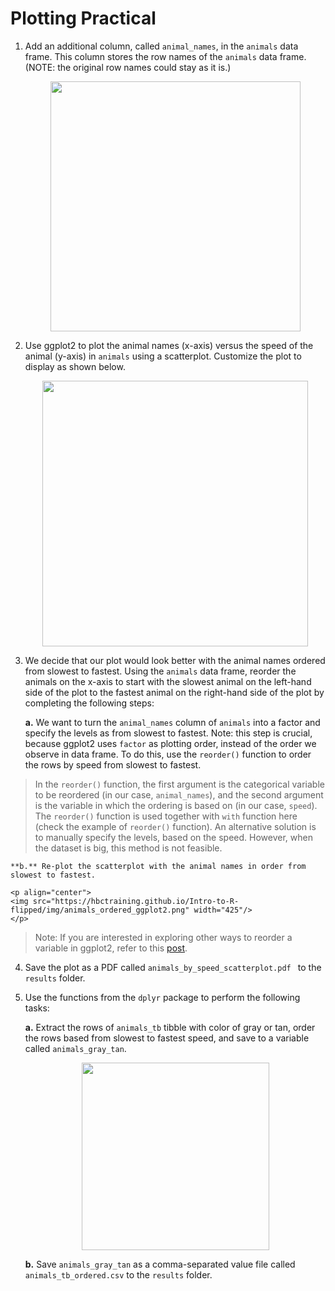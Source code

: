 # Plotting Practical


1. Add an additional column, called `animal_names`, in the `animals` data frame. This column stores the row names of the `animals` data frame. (NOTE: the original row names could stay as it is.)

	<p align="center">
  	<img src="https://hbctraining.github.io/Intro-to-R-flipped/img/animals_tb_unordered.png" width="400"/>
	</p>

2. Use ggplot2 to plot the animal names (x-axis) versus the speed of the animal (y-axis) in `animals` using a scatterplot. Customize the plot to display as shown below.

	<p align="center">
  	<img src="https://hbctraining.github.io/Intro-to-R-flipped/img/animals_unordered_ggplot2.png" width="425"/>
	</p>

3. We decide that our plot would look better with the animal names ordered from slowest to fastest. Using the `animals` data frame, reorder the animals on the x-axis to start with the slowest animal on the left-hand side of the plot to the fastest animal on the right-hand side of the plot by completing the following steps:

	**a.** We want to turn the `animal_names` column of `animals` into a factor and specify the levels as from slowest to fastest. Note: this step is crucial, because ggplot2 uses `factor` as plotting order, instead of the order we observe in data frame. To do this, use the `reorder()` function to order the rows by speed from slowest to fastest.
> In the `reorder()` function, the first argument is the categorical variable to be reordered (in our case, `animal_names`), and the second argument is the variable in which the ordering is based on (in our case, `speed`). The `reorder()` function is used together with `with` function here (check the example of `reorder()` function).
> An alternative solution is to manually specify the levels, based on the speed. However, when the dataset is big, this method is not feasible.
	
	**b.** Re-plot the scatterplot with the animal names in order from slowest to fastest.
	
	<p align="center">
  	<img src="https://hbctraining.github.io/Intro-to-R-flipped/img/animals_ordered_ggplot2.png" width="425"/>
	</p>
	
> Note: If you are interested in exploring other ways to reorder a variable in ggplot2, refer to this [post](https://www.r-graph-gallery.com/267-reorder-a-variable-in-ggplot2.html).
	
4. Save the plot as a PDF called `animals_by_speed_scatterplot.pdf ` to the `results` folder.

5. Use the functions from the `dplyr` package to perform the following tasks:

	**a.** Extract the rows of `animals_tb` tibble with color of gray or tan, order the rows based from slowest to fastest speed, and save to a variable called `animals_gray_tan`.
	
	<p align="center">
  	<img src="https://hbctraining.github.io/Intro-to-R-flipped/img/animals_tb_ordered.png" width="300"/>
	</p>	
	
	**b.** Save `animals_gray_tan` as a comma-separated value file called `animals_tb_ordered.csv` to the `results` folder.	
